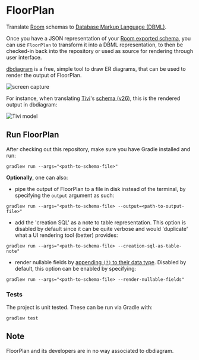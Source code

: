 # FloorPlan

Translate [Room](https://developer.android.com/topic/libraries/architecture/room) schemas to [Database Markup Language (DBML)](https://www.dbml.org/home/).

Once you have a JSON representation of your [Room exported schema](https://developer.android.com/training/data-storage/room/migrating-db-versions#export-schema), you can use `FloorPlan` to transform it into a DBML representation, to then be checked-in back into the repository or used as source for rendering through user interface.

[dbdiagram](https://dbdiagram.io/) is a free, simple tool to draw ER diagrams, that can be used to render the output of FloorPlan.

![screen capture](https://raw.githubusercontent.com/julioz/FloorPlan/master/docs/images/screencapture.gif)

For instance, when translating [Tivi](https://github.com/chrisbanes/tivi)'s [schema (v26)](https://github.com/chrisbanes/tivi/blob/master/data-android/schemas/app.tivi.data.TiviRoomDatabase/26.json), this is the rendered output in dbdiagram:

![Tivi model](https://raw.githubusercontent.com/julioz/FloorPlan/master/docs/images/Tivi26SchemaRender.png)

## Run FloorPlan

After checking out this repository, make sure you have Gradle installed and run:
```
gradlew run --args="<path-to-schema-file>"
```

**Optionally**, one can also:

- pipe the output of FloorPlan to a file in disk instead of the terminal, by specifying the `output` argument as such:
```
gradlew run --args="<path-to-schema-file> --output=<path-to-output-file>"
```

- add the 'creation SQL' as a note to table representation. This option is disabled by default since it can be quite verbose and would 'duplicate' what a UI rendering tool (better) provides:
```
gradlew run --args="<path-to-schema-file> --creation-sql-as-table-note"
```

- render nullable fields by [appending `(?)` to their data type](https://github.com/julioz/FloorPlan/issues/12). Disabled by default, this option can be enabled by specifying:
```
gradlew run --args="<path-to-schema-file> --render-nullable-fields"
```

### Tests

The project is unit tested. These can be run via Gradle with:
```
gradlew test
```

## Note

FloorPlan and its developers are in no way associated to dbdiagram.
